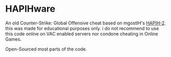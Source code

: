 # HAPIHware 
An old Counter-Strike: Global Offensive cheat based on mgostIH's [HAPIH-2](https://github.com/mgostIH/HAPIH-2).
this was made for educational purposes only. 
i do not recommend to use this code online on VAC enabled servers nor condone cheating in Online Games.

Open-Sourced most parts of the code.

